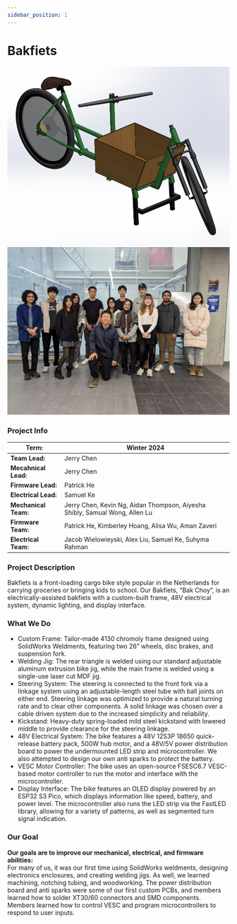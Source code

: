 ```yaml
---
sidebar_position: 1
---
```


# Bakfiets

![Electric Bike](./img/bakfiets.png)
![Electric Bike Team](./img/bakfiets_team.png)

### Project Info

| **Term:** | Winter 2024 |
| -------------------- | --------------------------------------------------------------------------|
| **Team Lead:**       | Jerry Chen |
| **Mecahnical Lead:** | Jerry Chen |
| **Firmware Lead:** | Patrick He |
| **Electrical Lead:** | Samuel Ke |
| **Mechanical Team:** | Jerry Chen, Kevin Ng, Aidan Thompson, Aiyesha Shibly, Samual Wong, Allen Lu |
| **Firmware Team:** | Patrick He, Kimberley Hoang, Alisa Wu, Aman Zaveri |
| **Electrical Team:** | Jacob Wielowieyski, Alex Liu, Samuel Ke, Suhyma Rahman |


### Project Description

Bakfiets is a front-loading cargo bike style popular in the Netherlands for carrying groceries or bringing kids to school. Our Bakfiets, “Bak Choy”, is an electrically-assisted bakfiets with a custom-built frame, 48V electrical system, dynamic lighting, and display interface.

### What We Do
- Custom Frame: Tailor-made 4130 chromoly frame designed using SolidWorks Weldments, featuring two 26” wheels, disc brakes, and suspension fork.
- Welding Jig: The rear triangle is welded using our standard adjustable aluminum extrusion bike jig, while the main frame is welded using a single-use laser cut MDF jig.
- Steering System: The steering is connected to the front fork via a linkage system using an adjustable-length steel tube with ball joints on either end. Steering linkage was optimized to provide a natural turning rate and to clear other components. A solid linkage was chosen over a cable driven system due to the increased simplicity and reliability.
- Kickstand: Heavy-duty spring-loaded mild steel kickstand with lowered middle to provide clearance for the steering linkage.
- 48V Electrical System: The bike features a 48V 12S3P 18650 quick-release battery pack, 500W hub motor, and a 48V/5V power distribution board to power the undermounted LED strip and microcontroller. We also attempted to design our own anti sparks to protect the battery.
- VESC Motor Controller: The bike uses an open-source FSESC6.7 VESC-based motor controller to run the motor and interface with the microcontroller.
- Display Interface: The bike features an OLED display powered by an ESP32 S3 Pico, which displays information like speed, battery, and power level. The microcontroller also runs the LED strip via the FastLED library, allowing for a variety of patterns, as well as segmented turn signal indication. 

### Our Goal

**Our goals are to improve our mechanical, electrical, and firmware abilities:**\
For many of us, it was our first time using SolidWorks weldments, designing electronics enclosures, and creating welding jigs. As well, we learned machining, notching tubing, and woodworking. The power distribution board and anti sparks were some of our first custom PCBs, and members learned how to solder XT30/60 connectors and SMD components. Members learned how to control VESC and program microcontrollers to respond to user inputs.
